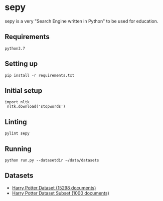 # sepy

sepy is a very "Search Engine written in Python" to be used for education.

## Requirements

```
python3.7
```

## Setting up
```
pip install -r requirements.txt
```

## Initial setup
```
import nltk
 nltk.download('stopwords')
```

## Linting
```
pylint sepy
```

## Running

```
python run.py --datasetdir ~/data/datasets
```

## Datasets

 - [Harry Potter Dataset (15298 documents)](https://drive.google.com/open?id=1zsAW8PUNVxpZ_F5Yk1zi-AT7cfkG3nkK)
 - [Harry Potter Dataset Subset (1000 documents)](https://drive.google.com/open?id=1ky5RExEjwBdP3NvOvdj2aZTHAANQXhia)
